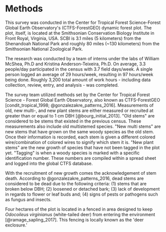 # Methods

This survey was conducted in the Center for Tropical Forest Science-Forest Global Earth Observatory's (CTFS-ForestGEO) dynamic forest plot. The plot, itself, is located at the Smithsonian Conservation Biology Institute in Front Royal, Virginia, USA. SCBI is 3.1 miles (5 kilometers) from the Shenandoah National Park and roughly 80 miles (~130 kilometers) from the Smithsonian National Zoological Park.

The research was conducted by a team of interns under the labs of William McShea, Ph.D and Kristina Anderson-Teixeira, Ph.D. On average, 3.3 people/day participated in the census with 3.7 field days/week. A single person logged an average of 29 hours/week, resulting in 97 hours/week being done. Roughly 3,200 total amount of work hours - including data collection, review, entry, and analysis - was completed.

The survey team utilized methods set by the Center for Tropical Forest Science - Forest Global Earth Observatory, also known as CTFS-ForestGEO [condit_tropical_1998; @gonzalezakre_patterns_2016]. Measurements of old, new multi-, and new plant stems are either measured or recruited at greater than or equal to 1 cm DBH [@bourg_initial_2013]. "Old stems" are considered to be stems that existed in the previous census. These measurements also include old multistemed species. "New multi stems" are new stems that have grown on the same woody species as the old stem. Once their information is recorded, each stem is given a different colored wire/combination of colored wires to signify which stem it is. "New plant stems" are the new growth of species that have not been tagged in the plot yet. "Tagging" is when a woody species is marked with a specific identification number. These numbers are compiled within a spread sheet and logged into the global CTFS database.

With the recruitment of new growth comes the acknowledgement of stem death. According to @gonzalezakre_patterns_2016, dead stems are considered to be dead due to the following criteria: (1) stems that are broken below DBH; (2) loosened or detached bark; (3) lack of development in regards to flower or leaf buds and; (4) signs of pests or pathogens such as fungus and insects.

Four hectares of the plot is located in a fenced in area designed to keep *Odocoileus virginianus* (white-tailed deer) from entering the environment [@ramage_sapling_2017]. This fencing is locally known as the 'deer exclosure.'
